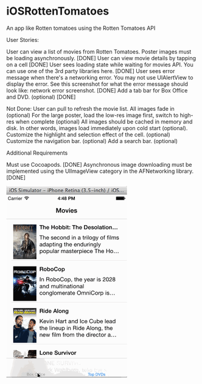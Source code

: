 iOSRottenTomatoes
=================

An app like Rotten tomatoes using the Rotten Tomatoes API

User Stories:

User can view a list of movies from Rotten Tomatoes.  Poster images must be loading asynchronously. [DONE]
User can view movie details by tapping on a cell [DONE]
User sees loading state while waiting for movies API.  You can use one of the 3rd party libraries here. [DONE]
User sees error message when there's a networking error.  You may not use UIAlertView to display the error.  See this screenshot for what the error message should look like: network error screenshot. [DONE]
Add a tab bar for Box Office and DVD. (optional) [DONE]
    
Not Done:
User can pull to refresh the movie list. 
All images fade in (optional) 
For the large poster, load the low-res image first, switch to high-res when complete (optional)
All images should be cached in memory and disk. In other words, images load immediately upon cold start (optional).
Customize the highlight and selection effect of the cell. (optional)
Customize the navigation bar. (optional)
Add a search bar. (optional)

Additional Requirements

Must use Cocoapods. [DONE]
Asynchronous image downloading must be implemented using the UIImageView category in the AFNetworking library. [DONE]

![video walkthrough](RottenTomatoes.gif)
